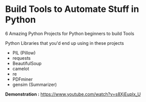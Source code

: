 # Build Tools to Automate Stuff in Python

6 Amazing Python Projects for Python beginners to build Tools 

Python Libraries that you'd end up using in these projects

* PIL (Pillow)
* requests
* BeautifulSoup
* camelot
* re
* PDFminer 
* gensim (Summarizer) 

__Demonstration :__ <https://www.youtube.com/watch?v=s8XjEuplx_U>
